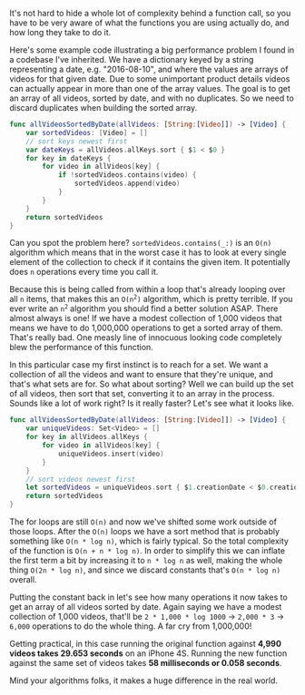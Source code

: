 It's not hard to hide a whole lot of complexity behind a function call, so you have to be very aware of what the functions you are using actually do, and how long they take to do it.

Here's some example code illustrating a big performance problem I found in a codebase I've inherited. We have a dictionary keyed by a string representing a date, e.g. "2016-08-10", and where the values are arrays of videos for that given date. Due to some unimportant product details videos can actually appear in more than one of the array values. The goal is to get an array of all videos, sorted by date, and with no duplicates. So we need to discard duplicates when building the sorted array.

```Swift 
func allVideosSortedByDate(allVideos: [String:[Video]]) -> [Video] {
    var sortedVideos: [Video] = []
    // sort keys newest first
    var dateKeys = allVideos.allKeys.sort { $1 < $0 }
    for key in dateKeys {
        for video in allVideos[key] {
            if !sortedVideos.contains(video) {
                sortedVideos.append(video)
            }
        }
    }
    return sortedVideos
}
```

Can you spot the problem here? `sortedVideos.contains(_:)` is an `O(n)` algorithm which means that in the worst case it has to look at every single element of the collection to check if it contains the given item. It potentially does `n` operations every time you call it.

Because this is being called from within a loop that's already looping over all `n` items, that makes this an <code>O(n<sup>2</sup>)</code> algorithm, which is pretty terrible. If you ever write an <code>n<sup>2</sup></code> algorithm you should find a better solution ASAP. There almost always is one! If we have a modest collection of 1,000 videos that means we have to do 1,000,000 operations to get a sorted array of them. That's really bad. One measly line of innocuous looking code completely blew the performance of this function.

In this particular case my first instinct is to reach for a set. We want a collection of all the videos and want to ensure that they're unique, and that's what sets are for. So what about sorting? Well we can build up the set of all videos, then sort that set, converting it to an array in the process. Sounds like a lot of work right? Is it really faster? Let's see what it looks like.

```Swift
func allVideosSortedByDate(allVideos: [String:[Video]]) -> [Video] {
    var uniqueVideos: Set<Video> = []
    for key in allVideos.allKeys {
        for video in allVideos[key] {
            uniqueVideos.insert(video)
        }
    }
    // sort videos newest first
    let sortedVideos = uniqueVideos.sort { $1.creationDate < $0.creationDate }
    return sortedVideos
}
```

The for loops are still `O(n)` and now we've shifted some work outside of those loops. After the `O(n)` loops we have a sort method that is probably something like `O(n * log n)`, which is fairly typical. So the total complexity of the function is `O(n + n * log n)`. In order to simplify this we can inflate the first term a bit by increasing it to `n * log n` as well, making the whole thing `O(2n * log n)`, and since we discard constants that's `O(n * log n)` overall.

Putting the constant back in let's see how many operations it now takes to get an array of all videos sorted by date. Again saying we have a modest collection of 1,000 videos, that'll be `2 * 1,000 * log 1000` &rarr; `2,000 * 3` &rarr; `6,000` operations to do the whole thing. A far cry from 1,000,000!

Getting practical, in this case running the original function against **4,990 videos takes 29.653 seconds** on an iPhone 4S. Running the new function against the same set of videos takes **58 milliseconds or 0.058 seconds**.

Mind your algorithms folks, it makes a huge difference in the real world.